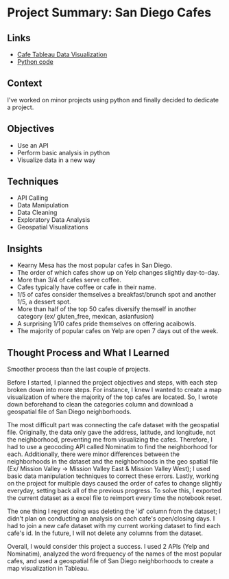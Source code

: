 # Project Summary: San Diego Cafes
## Links
- [Cafe Tableau Data Visualization](https://public.tableau.com/app/profile/jayden.pagsolingan8481/viz/CafesinSanDiegoDashboard/Dashboard1)
- [Python code](https://github.com/JaydenPagsolingan/PortfolioProjects/blob/main/Cafe%20Analysis%20Using%20Yelp%20Data/yelpProject.ipynb)
## Context
I've worked on minor projects using python and finally decided to dedicate a project. 
## Objectives
- Use an API
- Perform basic analysis in python
- Visualize data in a new way
## Techniques
- API Calling
- Data Manipulation
- Data Cleaning
- Exploratory Data Analysis
- Geospatial Visualizations
## Insights
- Kearny Mesa has the most popular cafes in San Diego.
- The order of which cafes show up on Yelp changes slightly day-to-day.
- More than 3/4 of cafes serve coffee.
- Cafes typically have coffee or cafe in their name.
- 1/5 of cafes consider themselves a breakfast/brunch spot and another 1/5, a dessert spot.
- More than half of the top 50 cafes diversify themself in another category (ex/ gluten_free, mexican, asianfusion)
- A surprising 1/10 cafes pride themselves on offering acaibowls.
- The majority of popular cafes on Yelp are open 7 days out of the week.
## Thought Process and What I Learned
Smoother process than the last couple of projects. 

Before I started, I planned the project objectives and steps, with each step broken down into more steps. For instance, I knew I wanted to create a
map visualization of where the majority of the top cafes are located. So, I wrote down beforehand to clean the categories column and download a geospatial
file of San Diego neighborhoods.

The most difficult part was connecting the cafe dataset with the geospatial file. Originally, the data only gave the address, latitude, and longitude,
not the neighborhood, preventing me from visualizing the cafes. Therefore, I had to use a geocoding API called Nominatim to find the neighborhood for each. 
Additionally, there were minor differences between the neighborhoods in the dataset and the neighborhoods in the geo spatial file (Ex/ Mission Valley -> 
Mission Valley East & Mission Valley West); I used basic data manipulation techniques to correct these errors. Lastly, working on the project for multiple days 
caused the order of cafes to change slightly everyday, setting back all of the previous progress. To solve this, I exported the current dataset as a excel 
file to reimport every time the notebook reset.

The one thing I regret doing was deleting the 'id' column from the dataset; I didn't plan on conducting an analysis on each cafe's open/closing days. I had
to join a new cafe dataset with my current working dataset to find each cafe's id. In the future, I will not delete any columns from the dataset.

Overall, I would consider this project a success. I used 2 APIs (Yelp and Nominatim), analyzed the word frequency of the names of the most popular cafes, and 
used a geospatial file of San Diego neighborhoods to create a map visualization in Tableau.
